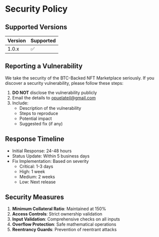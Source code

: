 # Security Policy

## Supported Versions

| Version | Supported          |
| ------- | ------------------ |
| 1.0.x   | :white_check_mark: |

## Reporting a Vulnerability

We take the security of the BTC-Backed NFT Marketplace seriously. If you discover a security vulnerability, please follow these steps:

1. **DO NOT** disclose the vulnerability publicly
2. Email the details to opuelateil@gmail.com
3. Include:
   - Description of the vulnerability
   - Steps to reproduce
   - Potential impact
   - Suggested fix (if any)

## Response Timeline

- Initial Response: 24-48 hours
- Status Update: Within 5 business days
- Fix Implementation: Based on severity
  - Critical: 1-3 days
  - High: 1 week
  - Medium: 2 weeks
  - Low: Next release

## Security Measures

1. **Minimum Collateral Ratio**: Maintained at 150%
2. **Access Controls**: Strict ownership validation
3. **Input Validation**: Comprehensive checks on all inputs
4. **Overflow Protection**: Safe mathematical operations
5. **Reentrancy Guards**: Prevention of reentrant attacks
